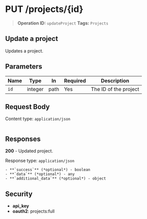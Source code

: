 # PUT /projects/{id}

> **Operation ID:** `updateProject`
> **Tags:** `Projects`

## Update a project

Updates a project.

## Parameters

| Name | Type | In | Required | Description |
|------|------|-------|----------|-------------|
| `id` | integer | path | Yes | The ID of the project |

## Request Body

Content type: `application/json`

```

```

## Responses

**200** - Updated project.

Response type: `application/json`

```
- **`success`** (*optional*) - boolean
- **`data`** (*optional*) - any
- **`additional_data`** (*optional*) - object

```


## Security

- **api_key**
- **oauth2**: projects:full